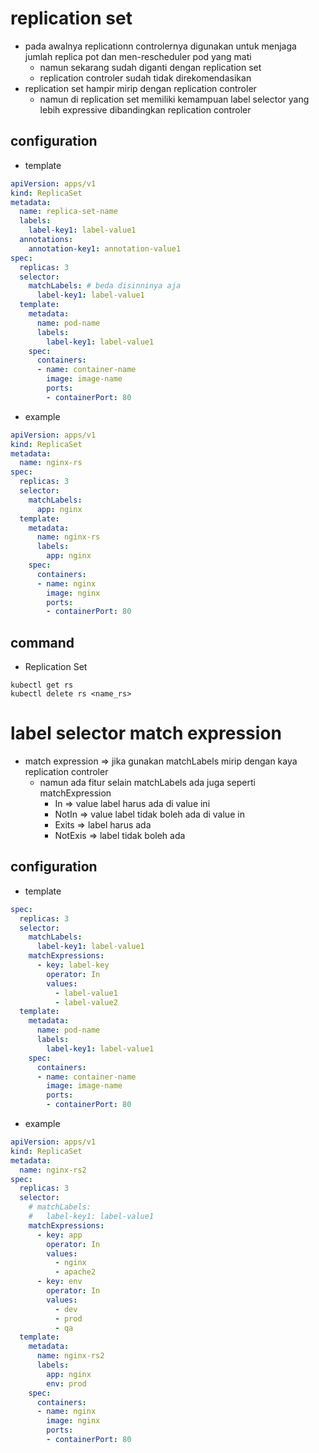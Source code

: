 # replication set
- pada awalnya replicationn controlernya digunakan untuk menjaga jumlah replica pot dan men-rescheduler pod yang mati
    - namun sekarang sudah diganti dengan replication set
    - replication controler sudah tidak direkomendasikan
- replication set hampir mirip dengan replication controler
    - namun di replication set memiliki kemampuan label selector yang lebih expressive dibandingkan replication controler

## configuration
- template
```yaml
apiVersion: apps/v1
kind: ReplicaSet
metadata:
  name: replica-set-name
  labels:
    label-key1: label-value1
  annotations:
    annotation-key1: annotation-value1
spec:
  replicas: 3
  selector:
    matchLabels: # beda disinninya aja
      label-key1: label-value1
  template:
    metadata:
      name: pod-name
      labels:
        label-key1: label-value1
    spec:
      containers:
      - name: container-name
        image: image-name
        ports:
        - containerPort: 80
```

- example
```yaml
apiVersion: apps/v1
kind: ReplicaSet
metadata:
  name: nginx-rs
spec:
  replicas: 3
  selector:
    matchLabels:
      app: nginx
  template:
    metadata:
      name: nginx-rs
      labels:
        app: nginx
    spec:
      containers:
      - name: nginx
        image: nginx
        ports:
        - containerPort: 80
```

## command
- Replication Set
```
kubectl get rs
kubectl delete rs <name_rs>
```

# label selector match expression
- match expression => jika gunakan matchLabels mirip dengan kaya replication controler
    - namun ada fitur selain matchLabels ada juga seperti matchExpression
        - In => value label harus ada di value ini
        - NotIn => value label tidak boleh ada di value in
        - Exits => label harus ada
        - NotExis => label tidak boleh ada

## configuration
- template
```yaml
spec:
  replicas: 3
  selector:
    matchLabels:
      label-key1: label-value1
    matchExpressions:
      - key: label-key
        operator: In
        values:
          - label-value1
          - label-value2
  template:
    metadata:
      name: pod-name
      labels:
        label-key1: label-value1
    spec:
      containers:
      - name: container-name
        image: image-name
        ports:
        - containerPort: 80
```

- example
```yaml
apiVersion: apps/v1
kind: ReplicaSet
metadata:
  name: nginx-rs2
spec:
  replicas: 3
  selector:
    # matchLabels:
    #   label-key1: label-value1
    matchExpressions:
      - key: app
        operator: In
        values:
          - nginx
          - apache2
      - key: env
        operator: In
        values:
          - dev
          - prod
          - qa
  template:
    metadata:
      name: nginx-rs2
      labels:
        app: nginx
        env: prod
    spec:
      containers:
      - name: nginx
        image: nginx
        ports:
        - containerPort: 80
```